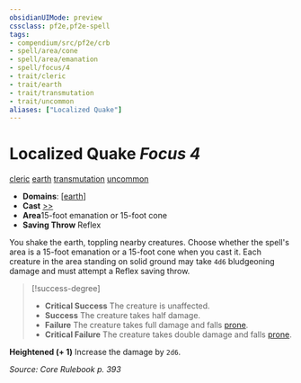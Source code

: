 ```yaml
---
obsidianUIMode: preview
cssclass: pf2e,pf2e-spell
tags:
- compendium/src/pf2e/crb
- spell/area/cone
- spell/area/emanation
- spell/focus/4
- trait/cleric
- trait/earth
- trait/transmutation
- trait/uncommon
aliases: ["Localized Quake"]
---
```

# Localized Quake *Focus 4*   
[cleric](../../Rules/traits/cleric.md)  [earth](../../Rules/traits/earth.md)  [transmutation](../../Rules/traits/transmutation.md)  [uncommon](../../Rules/traits/uncommon.md)  

- **Domains**: [[earth](../setting/domains.md#Earth)]
- **Cast** [>>](../../Rules/core-rulebook/chapter-9-playing-the-game.md#Actions "Two-Action") 
- **Area**15-foot emanation or 15-foot cone
- **Saving Throw** Reflex

You shake the earth, toppling nearby creatures. Choose whether the spell's area is a 15-foot emanation or a 15-foot cone when you cast it. Each creature in the area standing on solid ground may take `4d6` bludgeoning damage and must attempt a Reflex saving throw.

> [!success-degree] 
> - **Critical Success** The creature is unaffected.
> - **Success** The creature takes half damage.
> - **Failure** The creature takes full damage and falls [prone](../../Rules/conditions.md#Prone).
> - **Critical Failure** The creature takes double damage and falls [prone](../../Rules/conditions.md#Prone).

**Heightened (+ 1)** Increase the damage by `2d6`.

*Source: Core Rulebook p. 393*